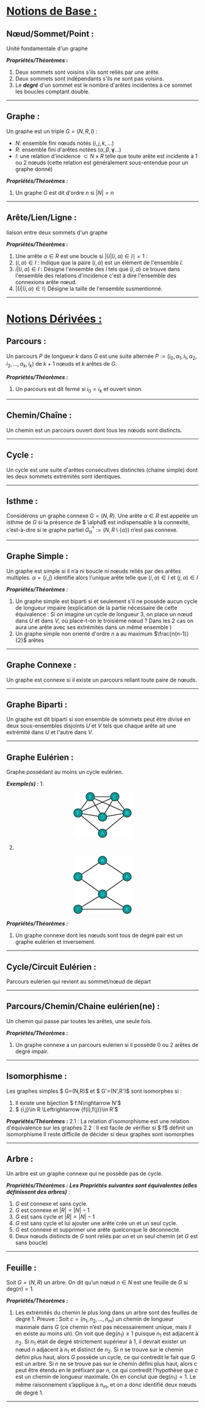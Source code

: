 <style>
  #center-container {
    /* top: 50%;
    left: 50%; */
    transform: translate(0%, 0%);
    text-align: center;
	ali
  }

  /* #center-container img {
    width: 200px;  /* Set your desired width */
    height: 200px;  /* Set your desired height */
  } */

  $anime-time: 8s;

$box-size: 200px;
$clip-distance: .05;
$clip-size: $box-size * (1 + $clip-distance * 2);
$path-width: 2px;

$main-color: #69ca62;

$codepen-logo-path: url('//blog.codepen.io/wp-content/uploads/2012/06/Button-White-Large.png');

%full-fill {
  position: absolute;
  top: 0;
  bottom: 0;
  left: 0;
  right: 0;
}

.bb {
  @extend %full-fill;
  width: $box-size;
  height: $box-size;
  margin: auto;
  background: $codepen-logo-path no-repeat 50% / 70% rgba(#000, .1);
  color: $main-color;
  box-shadow: inset 0 0 0 1px rgba($main-color, .5);

  &::before,
  &::after {
    @extend %full-fill;
    content: '';
    z-index: -1;
    margin: -1 * $clip-distance * 100%;
    box-shadow: inset 0 0 0 $path-width; 
    animation: clipMe $anime-time linear infinite;
  }

  &::before {
    animation-delay: $anime-time * -.5;
  }

  // for debug
  &:hover {
    &::after,
    &::before {
      background-color: rgba(#f00, .3);
    }
  }

}

@keyframes clipMe {
  0%, 100% {clip: rect(0px, $clip-size, $path-width, 0px); }
  25% {clip: rect(0px, $path-width, $clip-size, 0px); }
  50% {clip: rect($clip-size - $path-width, $clip-size, $clip-size, 0px); }
  75% {clip: rect(0px, $clip-size, $clip-size, $clip-size - $path-width); }
}




</style>


# <u>Notions de Base :</u>


## Nœud/Sommet/Point :
Unité fondamentale d'un graphe

***Propriétés/Théorèmes :***
1. Deux sommets sont voisins s'ils sont reliés par une arête.
2. Deux sommets sont indépendants s'ils ne sont pas voisins.
3. Le ***degré*** d'un sommet est le nombre d'arêtes incidentes à ce sommet les boucles comptant double.

---
## Graphe :
Un graphe est un triple $G=(N,R,I)$ :
- $N :$ ensemble fini nœuds notés $(i,j,k,\dots)$
- $R :$ ensemble fini d'arêtes notées ($\alpha,\beta,\boldsymbol{\gamma}\dots$)
- $I :$ une relation d'incidence $\subset N\times R$ telle que toute arête est incidente à 1 ou 2 nœuds (cette relation est généralement sous-entendue pour un graphe donné)

***Propriétés/Théorèmes :***
1. Un graphe $G$ est dit d'ordre $n$ si $|N|=n$

---

## Arête/Lien/Ligne :
liaison entre deux sommets d'un graphe

***Propriétés/Théorèmes :***
1. Une arrête $\alpha \in R$ est une boucle si $|\{i|(i,\alpha)\in I\mid=1$ :
  1. $(i,\alpha) \in I$ : Indique que la paire $(i,\alpha)$ est un élément de l'ensemble $I$.
  2. $i|(i,\alpha) \in I$ : Désigne l'ensemble des $i$ tels que $(i,\alpha)$ ce trouve dans l'ensemble des relations d'incidence c'est à dire l'ensemble des connexions arête nœud.
  3. $|\{i|(i,\alpha)\in I \mid$ Désigne la taille de l'ensemble susmentionné.

---

# <u>Notions Dérivées :</u>

## Parcours :
Un parcours $P$ de longueur $k$ dans $G$ est une suite alternée $P:=(i_{0}, \alpha_{1}, i_{1}, \alpha_{2}, i_{2}, \dots, \alpha_{k}, i_{k})$ de $k+1$ nœuds et $k$ arêtes de $G$.

***Propriétés/Théorèmes :***
1. Un parcours est dit fermé si $i_{0}=i_{k}$ et ouvert sinon.

---

## Chemin/Chaîne :
Un chemin est un parcours ouvert dont tous les nœuds sont distincts.

---

## Cycle :
Un cycle est une suite d'arêtes consécutives distinctes (chaine simple) dont les deux sommets extrémités sont identiques.

---

## Isthme :
Considérons un graphe connexe $G=(N,R)$. Une arête $\alpha \in R$ est appelée un isthme de $G$ si la présence de $ \alpha$ est indispensable à la connexité, c’est-à-dire si le graphe partiel $G_{\alpha}^{*} :=(N,R \setminus \{\alpha \})$ n’est pas connexe.

---

## Graphe Simple :
Un graphe est simple si il n’a ni boucle ni nœuds reliés par des arêtes
multiples. $\alpha=\{i,j\}$ identifie alors l'unique arête telle que $(i,\alpha)\in I$ et $(j,\alpha) \in I$

***Propriétés/Théorèmes :***
1. Un graphe simple est biparti si et seulement s'il ne possède aucun cycle de longueur impaire (explication de la partie nécessaire de cette équivalence : Si on imagine un cycle de longueur 3, on place un nœud dans $U$ et dans $V$, où place-t-on le troisième nœud ? Dans les 2 cas on aura une arête avec ses extrémités dans un même ensemble  )
2.  Un graphe simple non orienté d'ordre $n$ a au maximum $\frac{n(n-1)}{2}$ arêtes

---

## Graphe Connexe :
Un graphe est connexe si il existe un parcours reliant toute paire de nœuds.

---

## Graphe Biparti :
Un graphe est dit biparti si son ensemble de sommets peut être divisé en deux sous-ensembles disjoints $U$ et $V$ tels que chaque arête ait une extrémité dans $U$ et l'autre dans $V$. 

---

## Graphe Eulérien :
Graphe possédant au moins un cycle eulérien.

***Exemple(s) :***
1.
<p style="text-align: center;">
<img src="../assets/bases/eulerien1.png" style="width:30%;height:auto;"/>
</p>




2.
<p style="text-align: center;">
<img src="../assets/bases/eulerien2.png" style="width:30%;height:auto;"/>
</p>
  
***Propriétés/Théorèmes :***
1. Un graphe connexe dont les nœuds sont tous de degré pair est un graphe eulérien et inversement.
---

## Cycle/Circuit Eulérien :
Parcours eulérien qui revient au sommet/nœud de départ

---

## Parcours/Chemin/Chaine eulérien(ne) :
Un chemin qui passe par toutes les arêtes, une seule fois.

***Propriétés/Théorèmes :***
1. Un graphe connexe a un parcours eulérien si il possède 0 ou 2 arêtes de degré impair.

---

## Isomorphisme :
Les graphes simples $ G=(N,R)$ et $ G'=(N',R')$ sont isomorphes si : 
1. Il existe une bijection $ f:N\rightarrow N'$
2. $ \{i,j\}\in R \Leftrightarrow \{f(i),f(j)\}\in R'$

***Propriétés/Théorèmes :***
	2.1 : La relation d'isomorphisme est une relation d'équivalence sur les graphes
	2.2 : Il est facile de vérifier si $ f$ définit un isomorphisme Il reste difficile de décider si deux graphes sont isomorphes


---

## Arbre :
Un arbre est un graphe connexe qui ne possède pas de cycle.

***Propriétés/Théorèmes :***
***Les Propriétés suivantes sont équivalentes (elles définissent des arbres)*** :
1. $G$ est connexe et sans cycle.
2. $G$ est connexe et $|R|=|N|-1$
3. $G$ est sans cycle et $|R|=|N|-1$ 
4. $G$ est sans cycle et lui ajouter une arête crée un et un seul cycle.
5. $G$ est connexe et supprimer une arête quelconque le déconnecte.
6. Deux nœuds distincts de $G$ sont reliés par un et un seul chemin (et $G$ est sans boucle)

---

## Feuille :
Soit $G=(N,R)$ un arbre. On dit qu’un nœud $n\in N$ est une feuille de $G$ si $\text{deg}(n)=1$.

***Propriétés/Théorèmes :***
1. Les extrémités du chemin le plus long dans un arbre sont des feuilles de degré 1. Preuve : 
   Soit $c=(n_{1},n_{2},\dots,n_{m})$ un chemin de longueur maximale dans $G$ (ce chemin n’est pas nécessairement unique, mais il en existe au moins un). On voit que $\text{deg}(n_{1}) \geq 1$ puisque $n_{1}$ est adjacent à $n_{2}$. Si $n_{1}$ était de degré strictement supérieur à $1$, il devrait exister un nœud $n$ adjacent à $n_{1}$ et distinct de $n_{2}$. Si $n$ se trouve sur le chemin défini plus haut, alors $G$ possède un cycle, ce qui contredit le fait que $G$ est un arbre. Si $n$ ne se trouve pas sur le chemin défini plus haut, alors $c$ peut être étendu en le préfixant par $n$, ce qui contredit l’hypothèse que $c$ est un chemin de longueur maximale. On en conclut que $\text{deg}(n_1)=1$. Le même raisonnement s’applique à $n_{m}$, et on a donc identifié deux nœuds de degré $1$.

---